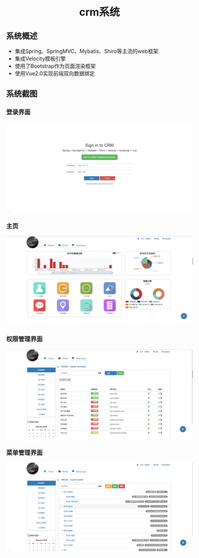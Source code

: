 # <center> crm系统</center >
## 系统概述
+ 集成Spring、SpringMVC、Mybatis、Shiro等主流的web框架
+ 集成Velocity模板引擎
+ 使用了Bootstrap作为页面渲染框架
+ 使用Vue2.0实现前端双向数据绑定

## 系统截图

### 登录界面
![登录界面](https://raw.githubusercontent.com/Oumuv/crm/master/src/main/webapp/images/github/%E7%99%BB%E5%BD%95%E7%95%8C%E9%9D%A2.png)

### 主页
![主页](https://raw.githubusercontent.com/Oumuv/crm/master/src/main/webapp/images/github/%E4%B8%BB%E9%A1%B5.png)

### 权限管理界面
![权限管理界面](https://raw.githubusercontent.com/Oumuv/crm/master/src/main/webapp/images/github/%E6%9D%83%E9%99%90%E7%AE%A1%E7%90%86%E7%95%8C%E9%9D%A2.png)

### 菜单管理界面
![菜单管理界面](https://raw.githubusercontent.com/Oumuv/crm/master/src/main/webapp/images/github/%E8%8F%9C%E5%8D%95%E7%AE%A1%E7%90%86%E5%8A%9F%E8%83%BD%E7%95%8C%E9%9D%A2.png)
